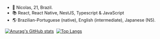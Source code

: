 
  * 👤 Nicolas, 21, Brazil.<br/>
  * 📚 React, React Native, NestJS, Typescript & JavaScript<br/>
  * 🌎 Brazilian-Portuguese (native), English (intermediate), Japanese (N5).
  
  
  [![Anurag's GitHub stats](https://github-readme-stats.vercel.app/api?username=nicolasfmc&count_private=true&show_icons=true&theme=radical)](https://github.com/anuraghazra/github-readme-stats)&nbsp;
  [![Top Langs](https://github-readme-stats.vercel.app/api/top-langs/?username=nicolasfmc&count_private=true&layout=compact&theme=radical&langs_count=8)](https://github.com/anuraghazra/github-readme-stats)
